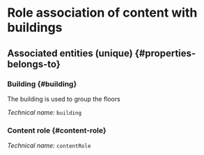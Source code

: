 # Role association of content with buildings
<!--- THIS FILE IS GENERATED PLEASE DO NOT EDIT IT DIRECTLY --->



<OH code="contentRoleToBuilding"/>







## Associated entities (unique) {#properties-belongs-to}

### Building {#building}

The building is used to group the floors

*Technical name:* ```building```
<PH code="contentRoleToBuilding:building"/>

### Content role {#content-role}



*Technical name:* ```contentRole```
<PH code="contentRoleToBuilding:contentRole"/>





